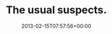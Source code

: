 ---
retweeted: false
source: <a href="http://twitter.com" rel="nofollow">Twitter Web Client</a>
entities:
  user_mentions: []
  urls: []
  symbols: []
  media:
  - expanded_url: https://twitter.com/bascht/status/302325861019963393/photo/1
    indices:
    - '20'
    - '40'
    url: http://t.co/peo6mX3Z
    media_url: http://pbs.twimg.com/media/BDITxNDCUAA9Vnl.png
    id_str: '302325861024157696'
    id: '302325861024157696'
    media_url_https: https://pbs.twimg.com/media/BDITxNDCUAA9Vnl.png
    sizes:
      large:
        w: '699'
        h: '191'
        resize: fit
      small:
        w: '680'
        h: '186'
        resize: fit
      medium:
        w: '699'
        h: '191'
        resize: fit
      thumb:
        w: '150'
        h: '150'
        resize: crop
    type: photo
    display_url: pic.twitter.com/peo6mX3Z
  hashtags: []
display_text_range:
- '0'
- '40'
favorite_count: '0'
id_str: '302325861019963393'
truncated: false
retweet_count: '0'
id: '302325861019963393'
possibly_sensitive: false
created_at: Fri Feb 15 07:57:56 +0000 2013
favorited: false
full_text: The usual suspects.
lang: en
extended_entities:
  media:
  - expanded_url: https://twitter.com/bascht/status/302325861019963393/photo/1
    indices:
    - '20'
    - '40'
    url: http://t.co/peo6mX3Z
    media_url: http://pbs.twimg.com/media/BDITxNDCUAA9Vnl.png
    id_str: '302325861024157696'
    id: '302325861024157696'
    media_url_https: https://pbs.twimg.com/media/BDITxNDCUAA9Vnl.png
    sizes:
      large:
        w: '699'
        h: '191'
        resize: fit
      small:
        w: '680'
        h: '186'
        resize: fit
      medium:
        w: '699'
        h: '191'
        resize: fit
      thumb:
        w: '150'
        h: '150'
        resize: crop
    type: photo
    display_url: pic.twitter.com/peo6mX3Z
tags:
- pesos:twitter
date: '2013-02-15T07:57:56+00:00'
src: https://twitter.com/bascht/status/302325861019963393
original_url: https://twitter.com/bascht/status/302325861019963393
type: twitter_tweet
media_url: https://img.bascht.com/twitter/pbs.twimg.com/media/BDITxNDCUAA9Vnl.png
text: The usual suspects.
title: The usual suspects.

---